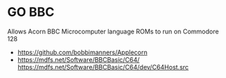 # GO BBC
Allows Acorn BBC Microcomputer language ROMs to run on Commodore 128
* https://github.com/bobbimanners/Applecorn
* https://mdfs.net/Software/BBCBasic/C64/ https://mdfs.net/Software/BBCBasic/C64/dev/C64Host.src
